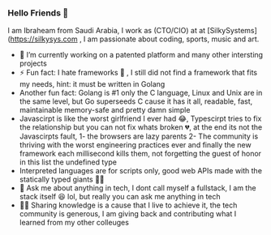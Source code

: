 ### Hello Friends 👋

I am Ibraheam from Saudi Arabia, I work as (CTO/CIO) at at [SilkySystems](https://silkysys.com , I am passionate about coding, sports, music and art. 
- 🔭 I’m currently working on a patented platform and many other intersting projects
- ⚡ Fun fact: I hate frameworks :zany_face: , I still did not find a framework that fits my needs, hint: it must be written in Golang
- Another fun fact: Golang is #1 only the C language, Linux and Unix are in the same level, but Go superseeds C cause it has it all, readable, fast, maintainable memory-safe and pretty damn simple
- Javascirpt is like the worst girlfriend I ever had 😂, Typescirpt tries to fix the relationship but you can not fix whats broken 💔, at the end its not the Javascirpts fault, 1- the browsers are lazy parents 2- The community is thriving with the worst engineering practices ever and finally the  new framework each millisecond kills them, not forgetting the guest of honor in this list the undefined type  
- Interpreted languages are for scripts only, good web APIs made with the statically typed giants 🏋️‍♀️ 
- 💬 Ask me about anything in tech, I dont call myself a fullstack, I am the stack itself 😆 lol, but really you can ask me anything in tech
- 📖🦾 Sharing knowledge is a cause that I live to achieve it, the tech community is generous, I am giving back and contributing what I learned from my other colleuges

  


